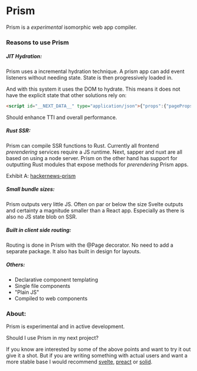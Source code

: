 # Prism

Prism is a *experimental* isomorphic web app compiler.

### Reasons to use Prism

##### JIT Hydration:

Prism uses a incremental hydration technique. A prism app can add event listeners without needing state. State is then progressively loaded in.

<!-- TODO animation example -->

And with this system it uses the DOM to hydrate. This means it does not have the explicit state that other solutions rely on:

```html
<script id="__NEXT_DATA__" type="application/json">{"props":{"pageProps":{}},"page":"/",...}</script>
```

Should enhance TTI and overall performance.
 
##### Rust SSR:

Prism can compile SSR functions to Rust. Currently all frontend *prerendering* services require a JS runtime. Next, sapper and nuxt are all based on using a node server. Prism on the other hand has support for outputting Rust modules that expose methods for *prerendering* Prism apps.  

Exhibit A: [hackernews-prism](https://github.com/kaleidawave/hackernews-prism)

##### Small bundle sizes:

Prism outputs very little JS. Often on par or below the size Svelte outputs and certainty a magnitude smaller than a React app. Especially as there is also no JS state blob on SSR.

##### Built in client side routing:

Routing is done in Prism with the @Page decorator. No need to add a separate package. It also has built in design for layouts.

##### Others:

- Declarative component templating
- Single file components
- "Plain JS"
- Compiled to web components

### About:

Prism is experimental and in active development.

Should I use Prism in my next project?

If you know are interested by some of the above points and want to try it out give it a shot. But if you are writing something with actual users and want a more stable base I would recommend [svelte](https://github.com/sveltejs/svelte), [preact](https://github.com/preactjs/preact) or [solid](https://github.com/ryansolid/solid). 